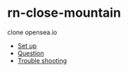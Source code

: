 # rn-close-mountain

clone opensea.io

- [Set up](./_docs/set-up.md)
- [Question](./_docs/question.md)
- [Trouble shooting](./_docs/trouble-shooting.md)
